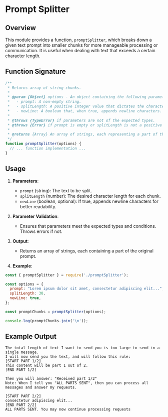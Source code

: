 # Prompt Splitter

## Overview

This module provides a function, `promptSplitter`, which breaks down a given text prompt into smaller chunks for more manageable processing or communication. It is useful when dealing with text that exceeds a certain character length.

## Function Signature

```javascript
/**
 * Returns array of string chunks.
 * 
 * @param {Object} options - An object containing the following parameters:
 *   - prompt: A non-empty string.
 *   - splitLength: A positive integer value that dictates the character length of each string chunk.
 *   - newLine: A boolean that, when true, appends newline characters. Helpful when printing prompt chunks.
 * 
 * @throws {TypeError} if parameters are not of the expected types.
 * @throws {Error} if prompt is empty or splitLength is not a positive integer.
 * 
 * @returns {Array} An array of strings, each representing a part of the original prompt.
 */
function promptSplitter(options) {
  // ... function implementation ...
}
```

## Usage

1. **Parameters**:
   - `prompt` (string): The text to be split.
   - `splitLength` (number): The desired character length for each chunk.
   - `newLine` (boolean, optional): If true, appends newline characters for better readability.

2. **Parameter Validation**:
   - Ensures that parameters meet the expected types and conditions. Throws errors if not.

3. **Output**:
   - Returns an array of strings, each containing a part of the original prompt.

4. **Example**:

```javascript
const { promptSplitter } = require('./promptSplitter');

const options = {
  prompt: "Lorem ipsum dolor sit amet, consectetur adipiscing elit...",
  splitLength: 30,
  newLine: true,
};

const promptChunks = promptSplitter(options);

console.log(promptChunks.join('\n'));
```

## Example Output

```plaintext
The total length of text I want to send you is too large to send in a single message.
I will now send you the text, and will follow this rule:
[START PART 1/2]
This content will be part 1 out of 2.
[END PART 1/2]

Then you will answer: "Received part 1/2"
Note: When I tell you "ALL PARTS SENT", then you can process all messages and answer my requests.

[START PART 2/2]
consectetur adipiscing elit...
[END PART 2/2]
ALL PARTS SENT. You may now continue processing requests
```
